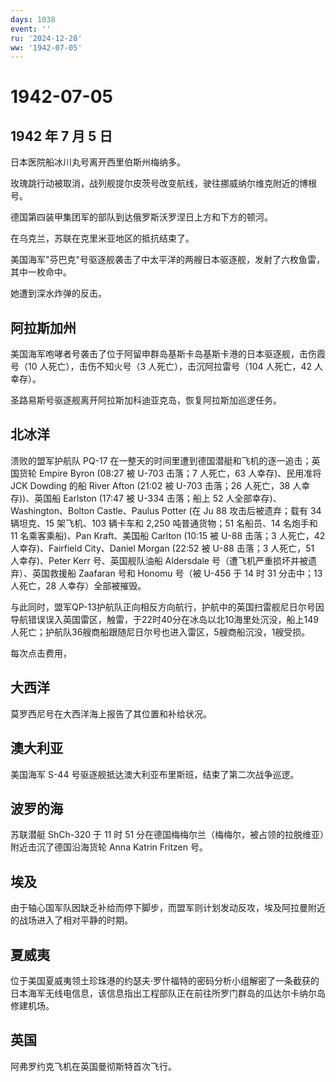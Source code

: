 ```yaml
---
days: 1038
event: ''
ru: '2024-12-28'
ww: '1942-07-05'
---
```


# 1942-07-05

## 1942 年 7 月 5 日

日本医院船冰川丸号离开西里伯斯州梅纳多。

玫瑰跳行动被取消，战列舰提尔皮茨号改变航线，驶往挪威纳尔维克附近的博根号。

德国第四装甲集团军的部队到达俄罗斯沃罗涅日上方和下方的顿河。

在乌克兰，苏联在克里米亚地区的抵抗结束了。

美国海军"芬巴克"号驱逐舰袭击了中太平洋的两艘日本驱逐舰，发射了六枚鱼雷，其中一枚命中。

她遭到深水炸弹的反击。

## 阿拉斯加州

美国海军咆哮者号袭击了位于阿留申群岛基斯卡岛基斯卡港的日本驱逐舰，击伤霞号（10
人死亡），击伤不知火号（3 人死亡），击沉阿拉雷号（104 人死亡，42
人幸存）。

圣路易斯号驱逐舰离开阿拉斯加科迪亚克岛，恢复阿拉斯加巡逻任务。

## 北冰洋

溃败的盟军护航队 PQ-17
在一整天的时间里遭到德国潜艇和飞机的逐一追击；英国货轮 Empire Byron
(08:27 被 U-703 击落；7 人死亡，63 人幸存)、民用准将 JCK Dowding 的船
River Afton (21:02 被 U-703 击落；26 人死亡，38 人幸存))、英国船
Earlston (17:47 被 U-334 击落；船上 52 人全部幸存)、Washington、Bolton
Castle、Paulus Potter (在 Ju 88 攻击后被遗弃；载有 34 辆坦克、15
架飞机、103 辆卡车和 2,250 吨普通货物；51 名船员、14 名炮手和 11
名乘客乘船)、Pan Kraft、美国船 Carlton (10:15 被 U-88 击落；3 人死亡，42
人幸存)、Fairfield City、Daniel Morgan (22:52 被 U-88 击落；3 人死亡，51
人幸存)、Peter Kerr 号、英国舰队油船 Aldersdale
号（遭飞机严重损坏并被遗弃）、英国救援船 Zaafaran 号和 Honomu 号（被
U-456 于 14 时 31 分击中；13 人死亡，28 人幸存）全部被摧毁。

与此同时，盟军QP-13护航队正向相反方向航行，护航中的英国扫雷舰尼日尔号因导航错误误入英国雷区，触雷，于22时40分在冰岛以北10海里处沉没，船上149人死亡；护航队36艘商船跟随尼日尔号也进入雷区，5艘商船沉没，1艘受损。

每次点击费用，

## 大西洋

莫罗西尼号在大西洋海上报告了其位置和补给状况。

## 澳大利亚

美国海军 S-44 号驱逐舰抵达澳大利亚布里斯班，结束了第二次战争巡逻。

## 波罗的海

苏联潜艇 ShCh-320 于 11 时 51
分在德国梅梅尔兰（梅梅尔，被占领的拉脱维亚）附近击沉了德国沿海货轮 Anna
Katrin Fritzen 号。

## 埃及

由于轴心国军队因缺乏补给而停下脚步，而盟军则计划发动反攻，埃及阿拉曼附近的战场进入了相对平静的时期。

## 夏威夷

位于美国夏威夷领土珍珠港的约瑟夫·罗什福特的密码分析小组解密了一条截获的日本海军无线电信息，该信息指出工程部队正在前往所罗门群岛的瓜达尔卡纳尔岛修建机场。

## 英国

阿弗罗约克飞机在英国曼彻斯特首次飞行。